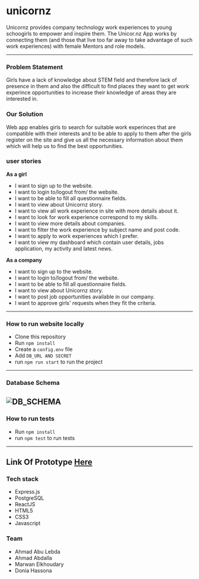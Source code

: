 # unicornz

 Unicornz provides company technology work experiences to young schoogirls to empower and inspire them. The Unicor.nz App works by connecting them (and those that live too far away to take advantage of such work experiences) with female Mentors and role models.

 ---------------------------
 ### Problem Statement
Girls have a lack of knowledge about STEM field and therefore lack of presence in them and also the difficult to find places they want to get work experince opportunities to increase their knowledge of areas they are interested in. 
### Our Solution 
Web app enables girls to search for suitable work experinces that are compatible with their interests and to be able to apply to them after the girls register on the site and give us all the necessary information about them which will help us to find the best opportunities.

 ### user stories
**As a girl**

* I want to sign up to the website.
* I want to login to/logout from/ the website.
* I want to be able to fill all questionnaire fields.
* I want to view about Unicornz story.
* I want to view all work experience in site with more details about it.
* I want to look for work experience correspond to my skills.
* I want to view more details about companies.
* I want to filter the work experience by subject name and post code.
* I want to apply to work experiences which I prefer.
* I want to view my dashboard which contain user details, jobs application, my activity and latest news.

**As a company**

* I want to sign up to the website.
* I want to login to/logout from/ the website.
* I want to be able to fill all questionnaire fields.
* I want to view about Unicornz story.
* I want to post job opportunities available in our company.
* I want to approve girls' requests when they fit the criteria.

 --------------------------- 

### How to run website locally 
- Clone this repository
- Run ```npm install```
- Create a ```config.env``` file
- Add ```DB_URL AND SECRET``` 
- run ```npm run start``` to run the project

 ---------------------------

 ### Database Schema
 ![DB_SCHEMA]()
 ---------

### How to run tests
- Run ```npm install```
- run ```npm test``` to run tests
--------

Link Of Prototype [Here ](https://www.figma.com/proto/e8voTNPXV7hLlH2HRuLMtA2X/Unicornz?node-id=0%3A1&scaling=min-zoom)
------

### Tech stack
- Express.js
- PostgreSQL
- ReactJS
- HTML5
- CSS3
- Javascript

### Team
- Ahmad Abu Lebda
- Ahmad Abdalla
- Marwan Elkhoudary
- Donia Hassona
